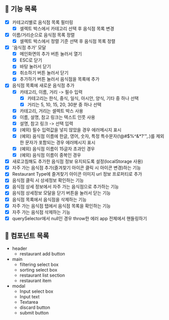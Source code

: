 ## 🐾 기능 목록

- [x] 카테고리별로 음식점 목록 필터링
  - [x] 셀렉트 박스에서 카테고리 선택 후 음식점 목록 변경
- [x] 이름/거리순으로 음식점 목록 정렬
  - [x] 셀렉트 박스에서 정렬 기준 선택 후 음식점 목록 정렬
- [x] '음식점 추가' 모달
  - [x] 메인화면의 추가 버튼 눌러서 열기
  - [x] ESC로 닫기
  - [x] 바탕 눌러서 닫기
  - [x] 취소하기 버튼 눌러서 닫기
  - [x] 추가하기 버튼 눌러서 음식점을 목록에 추가
- [x] 음식점 목록에 새로운 음식점 추가
  - [x] 카테고리, 이름, 거리 -> 필수 입력
    - [x] 카테고리는 한식, 중식, 일식, 아시안, 양식, 기타 중 하나 선택
    - [x] 거리는 5, 10, 15, 20, 30분 중 하나 선택
  - [x] 카테고리, 거리는 셀렉트 박스 사용
  - [x] 이름, 설명, 참고 링크는 텍스트 인풋 사용
  - [x] 설명, 참고 링크 -> 선택 입력
  - [x] (예외) 필수 입력값을 넣지 않았을 경우 에러메시지 표시
  - [x] (예외) 음식점 이름에 한글, 영어, 숫자, 특정 특수문자(!@#$%^&\*?'",.)를 제외한 문자가 포함되는 경우 에러메시지 표시
  - [x] (예외) 음식점 이름이 15글자 초과인 경우
  - [x] (예외) 음식점 이름이 중복인 경우
- [x] 새로고침해도 추가한 음식점 정보 유지되도록 설정(localStorage 사용)
- [x] 자주 가는 음식점 추가(즐겨찾기 아이콘 클릭 시 아이콘 변경)하는 기능
- [x] Restaurant Type에 즐겨찾기 아이콘 이미지 url 정보 프로퍼티로 추가
- [x] 음식점 클릭 시 상세정보 확인하는 기능
- [x] 음식점 상세 정보에서 자주 가는 음식점으로 추가하는 기능
- [x] 음식점 상세정보 모달을 닫기 버튼을 눌러서 닫는 기능
- [x] 음식점 목록에서 음식점을 삭제하는 기능
- [x] 자주 가는 음식점 탭에서 음식점 목록을 확인하는 기능
- [x] 자주 가는 음식점 삭제하는 기능
- [x] querySelector에서 null인 경우 throw한 에러 app 전체에서 핸들링하기

## 🐾 컴포넌트 목록

- header
  - restaurant add button
- main
  - filtering select box
  - sorting select box
  - restaurant list section
  - restaurant item
- modal
  - Input select box
  - Input text
  - Textarea
  - discard button
  - submit button
